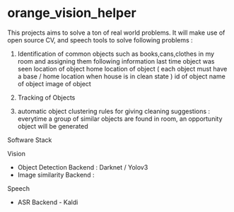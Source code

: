 # orange_vision_helper
This projects aims to solve a ton of real world problems. It will make use of open source CV, and speech tools to solve following problems : 

1. Identification of common objects such as books,cans,clothes in my room and assigning them following information 
    last time object was seen
    location of object
    home location of object ( each object must have a base / home location when house is in clean state )
    id of object
    name of object
    image of object
 
 2. Tracking of Objects
 
 3. automatic object clustering rules for giving cleaning suggestions :
    everytime a group of similar objects are found in room, an opportunity object will be generated

Software Stack

Vision 
  - Object Detection Backend : Darknet / Yolov3
  - Image similarity Backend : 
  
 Speech
  - ASR Backend - Kaldi
  
